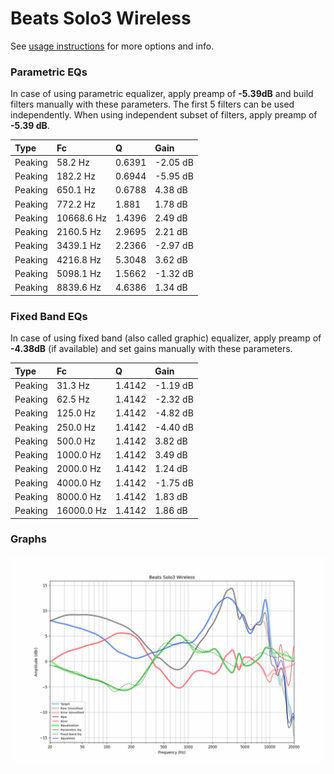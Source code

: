 # Beats Solo3 Wireless
See [usage instructions](https://github.com/jaakkopasanen/AutoEq#usage) for more options and info.

### Parametric EQs
In case of using parametric equalizer, apply preamp of **-5.39dB** and build filters manually
with these parameters. The first 5 filters can be used independently.
When using independent subset of filters, apply preamp of **-5.39 dB**.

| Type    | Fc         |      Q | Gain     |
|:--------|:-----------|:-------|:---------|
| Peaking | 58.2 Hz    | 0.6391 | -2.05 dB |
| Peaking | 182.2 Hz   | 0.6944 | -5.95 dB |
| Peaking | 650.1 Hz   | 0.6788 | 4.38 dB  |
| Peaking | 772.2 Hz   | 1.881  | 1.78 dB  |
| Peaking | 10668.6 Hz | 1.4396 | 2.49 dB  |
| Peaking | 2160.5 Hz  | 2.9695 | 2.21 dB  |
| Peaking | 3439.1 Hz  | 2.2366 | -2.97 dB |
| Peaking | 4216.8 Hz  | 5.3048 | 3.62 dB  |
| Peaking | 5098.1 Hz  | 1.5662 | -1.32 dB |
| Peaking | 8839.6 Hz  | 4.6386 | 1.34 dB  |

### Fixed Band EQs
In case of using fixed band (also called graphic) equalizer, apply preamp of **-4.38dB**
(if available) and set gains manually with these parameters.

| Type    | Fc         |      Q | Gain     |
|:--------|:-----------|:-------|:---------|
| Peaking | 31.3 Hz    | 1.4142 | -1.19 dB |
| Peaking | 62.5 Hz    | 1.4142 | -2.32 dB |
| Peaking | 125.0 Hz   | 1.4142 | -4.82 dB |
| Peaking | 250.0 Hz   | 1.4142 | -4.40 dB |
| Peaking | 500.0 Hz   | 1.4142 | 3.82 dB  |
| Peaking | 1000.0 Hz  | 1.4142 | 3.49 dB  |
| Peaking | 2000.0 Hz  | 1.4142 | 1.24 dB  |
| Peaking | 4000.0 Hz  | 1.4142 | -1.75 dB |
| Peaking | 8000.0 Hz  | 1.4142 | 1.83 dB  |
| Peaking | 16000.0 Hz | 1.4142 | 1.86 dB  |

### Graphs
![](./Beats%20Solo3%20Wireless.png)